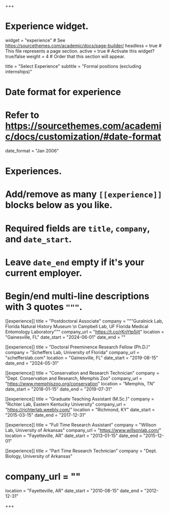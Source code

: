 +++
# Experience widget.
widget = "experience"  # See https://sourcethemes.com/academic/docs/page-builder/
headless = true  # This file represents a page section.
active = true  # Activate this widget? true/false
weight = 4  # Order that this section will appear.

title = "Select Experience"
subtitle = "Formal positions (excluding internships)"

# Date format for experience
#   Refer to https://sourcethemes.com/academic/docs/customization/#date-format
date_format = "Jan 2006"

# Experiences.
#   Add/remove as many `[[experience]]` blocks below as you like.
#   Required fields are `title`, `company`, and `date_start`.
#   Leave `date_end` empty if it's your current employer.
#   Begin/end multi-line descriptions with 3 quotes `"""`.

[[experience]]
  title = "Postdoctoral Associate"
  company = """Guralnick Lab, Florida Natural History Museum \n Campbell Lab, UF Florida Medical Entomology Laboratory"""
  company_url = "https://t.co/rKnYtp5jlt"
  location = "Gainesville, FL"
  date_start = "2024-06-01"
  date_end = ""

[[experience]]
  title = "Doctoral Preeminence Research Fellow (Ph.D.)"
  company = "Scheffers Lab, University of Florida"
  company_url = "schefferslab.com"
  location = "Gainesville, FL"
  date_start = "2019-08-15"
  date_end = "2024-05-31"

[[experience]]
  title = "Conservation and Research Technician"
  company = "Dept. Conservation and Research, Memphis Zoo"
  company_url = "https://www.memphiszoo.org/conservation"
  location = "Memphis, TN"
  date_start = "2018-01-15"
  date_end = "2019-07-31"

[[experience]]
  title = "Graduate Teaching Assistant (M.Sc.)"
  company = "Richter Lab, Eastern Kentucky University"
  company_url = "https://richterlab.weebly.com/"
  location = "Richmond, KY"
  date_start = "2015-03-15"
  date_end = "2017-12-31"
  
[[experience]]
  title = "Full Time Research Assistant"
  company = "Willson Lab, University of Arkansas"
  company_url = "https://www.willsonlab.com/"
  location = "Fayetteville, AR"
  date_start = "2013-01-15"
  date_end = "2015-12-01"
  
[[experience]]
  title = "Part Time Research Technician"
  company = "Dept. Biology, University of Arkansas"
  # company_url = ""
  location = "Fayetteville, AR"
  date_start = "2010-08-15"
  date_end = "2012-12-31"

+++

